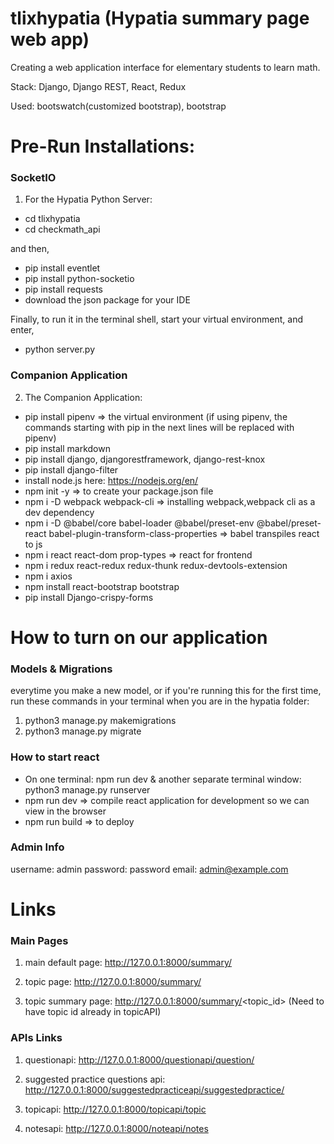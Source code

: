 # tlixhypatia (Hypatia summary page web app)

Creating a web application interface for elementary students to learn math. 

Stack: Django, Django REST, React, Redux

Used: bootswatch(customized bootstrap), bootstrap

# Pre-Run Installations:

### SocketIO ###
1. For the Hypatia Python Server:
- cd tlixhypatia
- cd checkmath_api

and then,

- pip install eventlet
- pip install python-socketio
- pip install requests
- download the json package for your IDE
  
Finally, to run it in the terminal shell, start your virtual environment, and enter,

- python server.py

### Companion Application ####
2. The Companion Application:
  - pip install pipenv => the virtual environment
  (if using pipenv, the commands starting with pip in the next lines will be replaced with pipenv)
  - pip install markdown
  - pip install django, djangorestframework, django-rest-knox
  - pip install django-filter
  - install node.js here: https://nodejs.org/en/
  - npm init -y => to create your package.json file 
  - npm i -D webpack webpack-cli => installing webpack,webpack cli as a dev dependency
  - npm i -D @babel/core babel-loader @babel/preset-env @babel/preset-react babel-plugin-transform-class-properties => babel transpiles react to js
  - npm i react react-dom prop-types => react for frontend
  - npm i redux react-redux redux-thunk redux-devtools-extension
  - npm i axios
  - npm install react-bootstrap bootstrap
  - pip install Django-crispy-forms
  
# How to turn on our application

### Models & Migrations ###

everytime you make a new model, or if you're running this for the first time, run these commands in your terminal when you are in the hypatia folder:


1. python3 manage.py makemigrations
2. python3 manage.py migrate

### How to start react ###

- On one terminal: npm run dev & another separate terminal window: python3 manage.py runserver
- npm run dev => compile react application for development so we can view in the browser
- npm run build => to deploy

### Admin Info ###

username: admin
password: password
email: admin@example.com


# Links

### Main Pages ###

1. main default page: http://127.0.0.1:8000/summary/

2. topic page: http://127.0.0.1:8000/summary/

3. topic summary page: http://127.0.0.1:8000/summary/<topic_id> (Need to have topic id already in topicAPI)

### APIs Links ###

1. questionapi: http://127.0.0.1:8000/questionapi/question/

2. suggested practice questions api: http://127.0.0.1:8000/suggestedpracticeapi/suggestedpractice/

3. topicapi: http://127.0.0.1:8000/topicapi/topic

4. notesapi: http://127.0.0.1:8000/noteapi/notes

